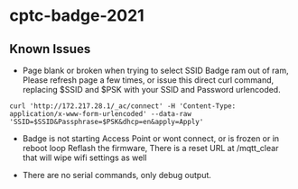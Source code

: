 # cptc-badge-2021
## Known Issues
* Page blank or broken when trying to select SSID
Badge ram out of ram, Please refresh page a few times, or issue this direct curl command, replacing $SSID and $PSK with your SSID and Password urlencoded.
```
curl 'http://172.217.28.1/_ac/connect' -H 'Content-Type: application/x-www-form-urlencoded' --data-raw 'SSID=$SSID&Passphrase=$PSK&dhcp=en&apply=Apply'
```
* Badge is not starting Access Point or wont connect, or is frozen or in reboot loop
Reflash the firmware, There is a reset URL at /mqtt_clear that will wipe wifi settings as well

* There are no serial commands, only debug output.

